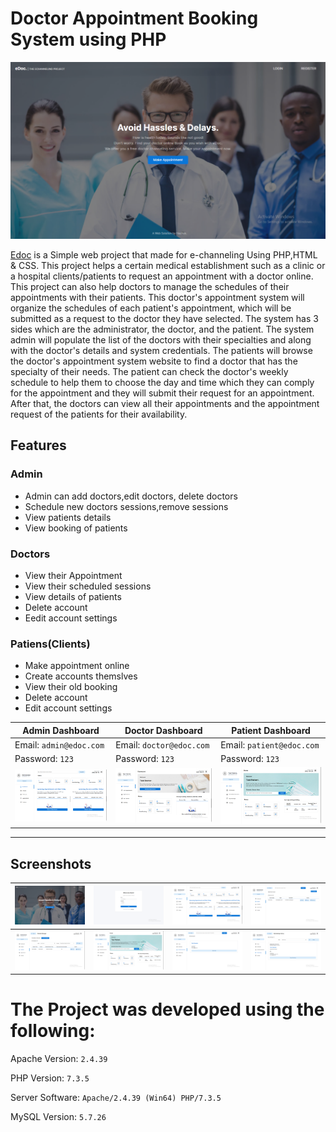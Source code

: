 
# Doctor Appointment Booking System using PHP
![](https://github.com/GanesshMM/Online-Doctor-Appointment-Booking/blob/main/Screenshots/Screenshot%20(1).png)

[Edoc](https://github.com/GanesshMM/Online-Doctor-Appointment-Booking/) is a Simple web project that made for e-channeling Using PHP,HTML & CSS.
This project helps a certain medical establishment such as a clinic or a hospital clients/patients to request an appointment with a doctor online. This project can also help doctors to manage the schedules of their appointments with their patients. This doctor's appointment system will organize the schedules of each patient's appointment, which will be submitted as a request to the doctor they have selected. The system has 3 sides which are the administrator, the doctor, and the patient. The system admin will populate the list of the doctors with their specialties and along with the doctor's details and system credentials. The patients will browse the doctor's appointment system website to find a doctor that has the specialty of their needs. The patient can check the doctor's weekly schedule to help them to choose the day and time which they can comply for the appointment and they will submit their request for an appointment. After that, the doctors can view all their appointments and the appointment request of the patients for their availability.


## Features

### Admin
  
  - Admin can add doctors,edit doctors, delete doctors    
 - Schedule new doctors sessions,remove sessions   
- View patients details    
 - View booking of patients    
    
    
 
 
### Doctors

- View their Appointment
- View their scheduled sessions
- View details of patients
- Delete account    
- Eedit account settings
    

    
### Patiens(Clients)
  

  - Make appointment online
  - Create accounts themslves
  - View their old booking
  - Delete account
  - Edit account settings    

    
| Admin Dashboard | Doctor Dashboard | Patient Dashboard |
| -------| -------| -------|
| Email: `admin@edoc.com` | Email: `doctor@edoc.com` |   Email: `patient@edoc.com` | 
| Password: `123` |  Password: `123` |  Password: `123` |
| ![](https://github.com/GanesshMM/Online-Doctor-Appointment-Booking/blob/main/Screenshots/Screenshot%20(3).png)| ![](https://github.com/GanesshMM/Online-Doctor-Appointment-Booking/blob/main/Screenshots/Screenshot%20(9).png) |    ![](https://github.com/GanesshMM/Online-Doctor-Appointment-Booking/blob/main/Screenshots/Screenshot%20(6).png)  |

 
  
-----------------------------------------------


## Screenshots

| ![](https://github.com/GanesshMM/Online-Doctor-Appointment-Booking/blob/main/Screenshots/Screenshot%20(1).png) | ![](https://github.com/GanesshMM/Online-Doctor-Appointment-Booking/blob/main/Screenshots/Screenshot%20(2).png)| ![](https://github.com/GanesshMM/Online-Doctor-Appointment-Booking/blob/main/Screenshots/Screenshot%20(3).png)| ![](https://github.com/GanesshMM/Online-Doctor-Appointment-Booking/blob/main/Screenshots/Screenshot%20(4).png)|
|--------------| --------------|   --------------|  --------------|    
|  ![](https://github.com/GanesshMM/Online-Doctor-Appointment-Booking/blob/main/Screenshots/Screenshot%20(5).png)| ![](https://github.com/GanesshMM/Online-Doctor-Appointment-Booking/blob/main/Screenshots/Screenshot%20(6).png)| ![](https://github.com/GanesshMM/Online-Doctor-Appointment-Booking/blob/main/Screenshots/Screenshot%20(7).png)| ![](https://github.com/GanesshMM/Online-Doctor-Appointment-Booking/blob/main/Screenshots/Screenshot%20(8).png)|

# The Project was developed using the following:

Apache Version: 	`2.4.39`

PHP Version: 		`7.3.5`

Server Software: 	`Apache/2.4.39 (Win64) PHP/7.3.5`

MySQL Version: 		`5.7.26`




